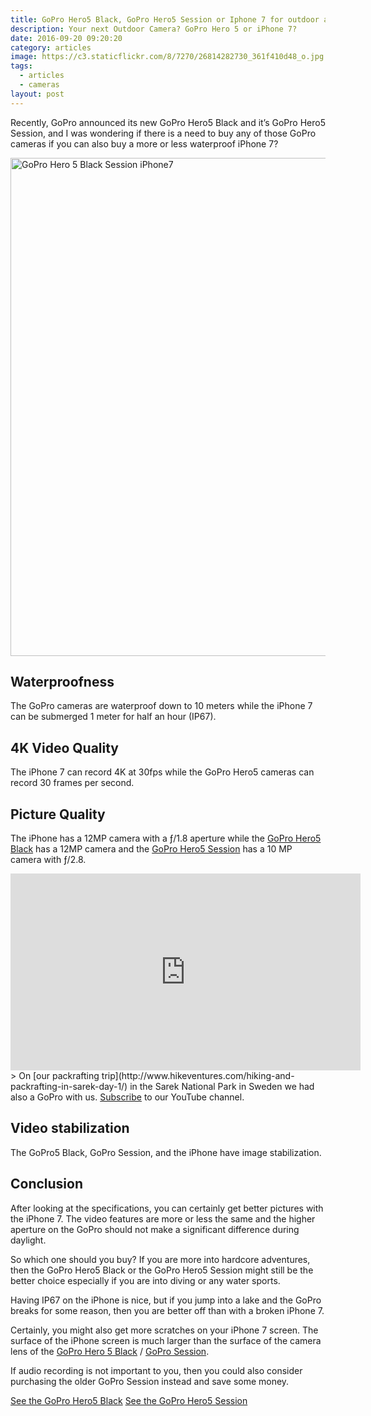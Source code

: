 ```yaml
---
title: GoPro Hero5 Black, GoPro Hero5 Session or Iphone 7 for outdoor action videos? Which one is better?
description: Your next Outdoor Camera? GoPro Hero 5 or iPhone 7?
date: 2016-09-20 09:20:20
category: articles
image: https://c3.staticflickr.com/8/7270/26814282730_361f410d48_o.jpg
tags:
  - articles
  - cameras
layout: post
---
```


Recently, GoPro announced its new GoPro Hero5 Black and it’s GoPro Hero5 Session, and I was wondering if there is a need to buy any of those GoPro cameras if you can also buy a more or less waterproof iPhone 7?

<img src="https://c3.staticflickr.com/8/7270/26814282730_361f410d48_o.jpg" layout="responsive" width="1200" height="797" alt="GoPro Hero 5 Black Session iPhone7">
<br>
<!--more-->

## Waterproofness

The GoPro cameras are waterproof down to 10 meters while the iPhone 7 can be submerged 1 meter for half an hour (IP67).

## 4K Video Quality

The iPhone 7 can record 4K at 30fps while the GoPro Hero5 cameras can record 30 frames per second.

## Picture Quality

The iPhone has a 12MP camera with a ƒ/1.8 aperture while the <a rel="nofollow" href="http://www.hikeventures.com/deals/#gopro+hero5"  target="_blank">GoPro Hero5 Black</a> has a 12MP camera and the <a rel="nofollow" href="http://www.hikeventures.com/deals/#gopro+hero5+session"  target="_blank">GoPro Hero5 Session</a> has a 10 MP camera with ƒ/2.8.

<iframe width="560" height="315" src="https://www.youtube.com/embed/7c0tlmtpsps" frameborder="0" allowfullscreen></iframe>
> On [our packrafting trip](http://www.hikeventures.com/hiking-and-packrafting-in-sarek-day-1/) in the Sarek National Park in Sweden we had also a GoPro with us. <a rel="nofollow" href="https://www.youtube.com/channel/UCnO9Q_m9EaOCrHmmQIBVBNw?sub_confirmation=1" >Subscribe</a> to our YouTube channel.


## Video stabilization

The GoPro5 Black, GoPro Session, and the iPhone have image stabilization.

## Conclusion

After looking at the specifications, you can certainly get better pictures with the iPhone 7. The video features are more or less the same and the higher aperture on the GoPro should not make a significant difference during daylight.

So which one should you buy? If you are more into hardcore adventures, then the GoPro Hero5 Black or the GoPro Hero5 Session might still be the better choice especially if you are into diving or any water sports.

Having IP67 on the iPhone is nice, but if you jump into a lake and the GoPro breaks for some reason, then you are better off than with a broken iPhone 7.

Certainly, you might also get more scratches on your iPhone 7 screen. The surface of the iPhone screen is much larger than the surface of the camera lens of the <a rel="nofollow" href="http://amzn.to/2ekq5Zy"  target="_blank">GoPro Hero 5 Black</a> / <a rel="nofollow" href="http://amzn.to/2el7Buj"  target="_blank">GoPro Session</a>.

If audio recording is not important to you, then you could also consider purchasing the older GoPro Session instead and save some money.

<a rel="nofollow" href="http://www.avantlink.com/click.php?tt=cl&mi=10248&pw=150351&url=https%3A%2F%2Fwww.rei.com%2Fproduct%2F114467%2Fgopro-hero5-black-camera"  class="btn btn-danger" role="button">See the GoPro Hero5 Black</a> <a rel="nofollow" href="http://www.avantlink.com/click.php?tt=cl&mi=10248&pw=150351&url=https%3A%2F%2Fwww.rei.com%2Fproduct%2F114468%2Fgopro-hero5-session-camera"  class="btn btn-danger" role="button">See the GoPro Hero5 Session</a>
